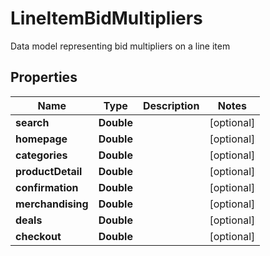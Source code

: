

# LineItemBidMultipliers

Data model representing bid multipliers on a line item

## Properties

Name | Type | Description | Notes
------------ | ------------- | ------------- | -------------
**search** | **Double** |  |  [optional]
**homepage** | **Double** |  |  [optional]
**categories** | **Double** |  |  [optional]
**productDetail** | **Double** |  |  [optional]
**confirmation** | **Double** |  |  [optional]
**merchandising** | **Double** |  |  [optional]
**deals** | **Double** |  |  [optional]
**checkout** | **Double** |  |  [optional]



